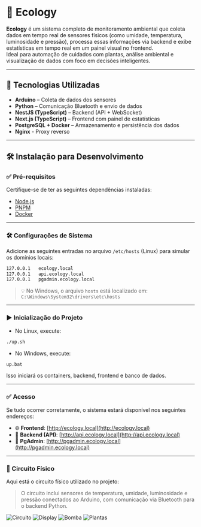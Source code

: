 # 🌿 Ecology

**Ecology** é um sistema completo de monitoramento ambiental que coleta dados em tempo real de sensores físicos (como umidade, temperatura, luminosidade e pressão), processa essas informações via backend e exibe estatísticas em tempo real em um painel visual no frontend.  
Ideal para automação de cuidados com plantas, análise ambiental e visualização de dados com foco em decisões inteligentes.

---

## 🚀 Tecnologias Utilizadas

- **Arduino** – Coleta de dados dos sensores
- **Python** – Comunicação Bluetooth e envio de dados
- **NestJS (TypeScript)** – Backend (API + WebSocket)
- **Next.js (TypeScript)** – Frontend com painel de estatísticas
- **PostgreSQL + Docker** – Armazenamento e persistência dos dados
- **Nginx** - Proxy reverso

---

## 🛠️ Instalação para Desenvolvimento

### ✅ Pré-requisitos

Certifique-se de ter as seguintes dependências instaladas:

- [Node.js](https://nodejs.org)
- [PNPM](https://pnpm.io)
- [Docker](https://www.docker.com/)

---

### 🛠️ Configurações de Sistema

Adicione as seguintes entradas no arquivo `/etc/hosts` (Linux) para simular os domínios locais:

```bash
127.0.0.1   ecology.local
127.0.0.1   api.ecology.local
127.0.0.1   pgadmin.ecology.local
```

> 💡 No Windows, o arquivo `hosts` está localizado em:  
> `C:\Windows\System32\drivers\etc\hosts`

---

### ▶️ Inicialização do Projeto

- No Linux, execute:

```bash
./up.sh
```

- No Windows, execute:

```cmd
up.bat
```

Isso iniciará os containers, backend, frontend e banco de dados.

---

### ✅ Acesso

Se tudo ocorrer corretamente, o sistema estará disponível nos seguintes endereços:

- 🌐 **Frontend**: [http://ecology.local](http://ecology.local)
- 🔧 **Backend (API)**: [http://api.ecology.local](http://api.ecology.local)
- 🐘 **PgAdmin**: [http://pgadmin.ecology.local](http://pgadmin.ecology.local)

---

### 🔌 Circuito Físico

Aqui está o circuito físico utilizado no projeto:

> O circuito inclui sensores de temperatura, umidade, luminosidade e pressão conectados ao Arduino, com comunicação via Bluetooth para o backend Python.

![Circuito](docs/images/circuit.jpeg)
![Display](docs/images/display.jpeg)
![Bomba](docs/images/bomb.jpeg)
![Plantas](docs/images/ecology.jpeg)
